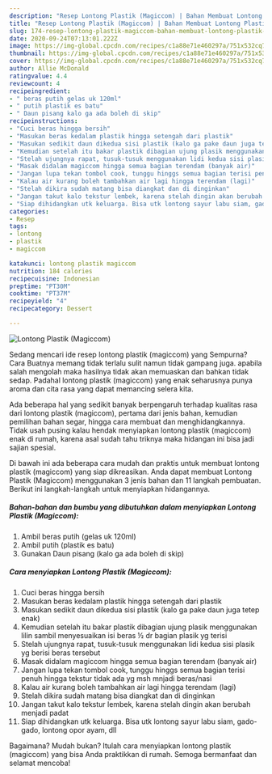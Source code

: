 ```yaml
---
description: "Resep Lontong Plastik (Magiccom) | Bahan Membuat Lontong Plastik (Magiccom) Yang Enak Banget"
title: "Resep Lontong Plastik (Magiccom) | Bahan Membuat Lontong Plastik (Magiccom) Yang Enak Banget"
slug: 174-resep-lontong-plastik-magiccom-bahan-membuat-lontong-plastik-magiccom-yang-enak-banget
date: 2020-09-24T07:13:01.222Z
image: https://img-global.cpcdn.com/recipes/c1a88e71e460297a/751x532cq70/lontong-plastik-magiccom-foto-resep-utama.jpg
thumbnail: https://img-global.cpcdn.com/recipes/c1a88e71e460297a/751x532cq70/lontong-plastik-magiccom-foto-resep-utama.jpg
cover: https://img-global.cpcdn.com/recipes/c1a88e71e460297a/751x532cq70/lontong-plastik-magiccom-foto-resep-utama.jpg
author: Allie McDonald
ratingvalue: 4.4
reviewcount: 4
recipeingredient:
- " beras putih gelas uk 120ml"
- " putih plastik es batu"
- " Daun pisang kalo ga ada boleh di skip"
recipeinstructions:
- "Cuci beras hingga bersih"
- "Masukan beras kedalam plastik hingga setengah dari plastik"
- "Masukan sedikit daun dikedua sisi plastik (kalo ga pake daun juga tetep enak)"
- "Kemudian setelah itu bakar plastik dibagian ujung plasik menggunakan lilin sambil menyesuaikan isi beras ½ dr bagian plasik yg terisi"
- "Stelah ujungnya rapat, tusuk-tusuk menggunakan lidi kedua sisi plasik yg berisi beras tersebut"
- "Masak didalam magiccom hingga semua bagian terendam (banyak air)"
- "Jangan lupa tekan tombol cook, tunggu hinggs semua bagian terisi penuh hingga tekstur tidak ada yg msh mnjadi beras/nasi"
- "Kalau air kurang boleh tambahkan air lagi hingga terendam (lagi)"
- "Stelah dikira sudah matang bisa diangkat dan di dinginkan"
- "Jangan takut kalo tekstur lembek, karena stelah dingin akan berubah menjadi padat"
- "Siap dihidangkan utk keluarga. Bisa utk lontong sayur labu siam, gado-gado, lontong opor ayam, dll"
categories:
- Resep
tags:
- lontong
- plastik
- magiccom

katakunci: lontong plastik magiccom 
nutrition: 184 calories
recipecuisine: Indonesian
preptime: "PT30M"
cooktime: "PT37M"
recipeyield: "4"
recipecategory: Dessert

---
```



![Lontong Plastik (Magiccom)](https://img-global.cpcdn.com/recipes/c1a88e71e460297a/751x532cq70/lontong-plastik-magiccom-foto-resep-utama.jpg)

Sedang mencari ide resep lontong plastik (magiccom) yang Sempurna? Cara Buatnya memang tidak terlalu sulit namun tidak gampang juga. apabila salah mengolah maka hasilnya tidak akan memuaskan dan bahkan tidak sedap. Padahal lontong plastik (magiccom) yang enak seharusnya punya aroma dan cita rasa yang dapat memancing selera kita.

Ada beberapa hal yang sedikit banyak berpengaruh terhadap kualitas rasa dari lontong plastik (magiccom), pertama dari jenis bahan, kemudian pemilihan bahan segar, hingga cara membuat dan menghidangkannya. Tidak usah pusing kalau hendak menyiapkan lontong plastik (magiccom) enak di rumah, karena asal sudah tahu triknya maka hidangan ini bisa jadi sajian spesial.




Di bawah ini ada beberapa cara mudah dan praktis untuk membuat lontong plastik (magiccom) yang siap dikreasikan. Anda dapat membuat Lontong Plastik (Magiccom) menggunakan 3 jenis bahan dan 11 langkah pembuatan. Berikut ini langkah-langkah untuk menyiapkan hidangannya.

<!--inarticleads1-->

##### Bahan-bahan dan bumbu yang dibutuhkan dalam menyiapkan Lontong Plastik (Magiccom):

1. Ambil  beras putih (gelas uk 120ml)
1. Ambil  putih (plastik es batu)
1. Gunakan  Daun pisang (kalo ga ada boleh di skip)




<!--inarticleads2-->

##### Cara menyiapkan Lontong Plastik (Magiccom):

1. Cuci beras hingga bersih
1. Masukan beras kedalam plastik hingga setengah dari plastik
1. Masukan sedikit daun dikedua sisi plastik (kalo ga pake daun juga tetep enak)
1. Kemudian setelah itu bakar plastik dibagian ujung plasik menggunakan lilin sambil menyesuaikan isi beras ½ dr bagian plasik yg terisi
1. Stelah ujungnya rapat, tusuk-tusuk menggunakan lidi kedua sisi plasik yg berisi beras tersebut
1. Masak didalam magiccom hingga semua bagian terendam (banyak air)
1. Jangan lupa tekan tombol cook, tunggu hinggs semua bagian terisi penuh hingga tekstur tidak ada yg msh mnjadi beras/nasi
1. Kalau air kurang boleh tambahkan air lagi hingga terendam (lagi)
1. Stelah dikira sudah matang bisa diangkat dan di dinginkan
1. Jangan takut kalo tekstur lembek, karena stelah dingin akan berubah menjadi padat
1. Siap dihidangkan utk keluarga. Bisa utk lontong sayur labu siam, gado-gado, lontong opor ayam, dll




Bagaimana? Mudah bukan? Itulah cara menyiapkan lontong plastik (magiccom) yang bisa Anda praktikkan di rumah. Semoga bermanfaat dan selamat mencoba!
